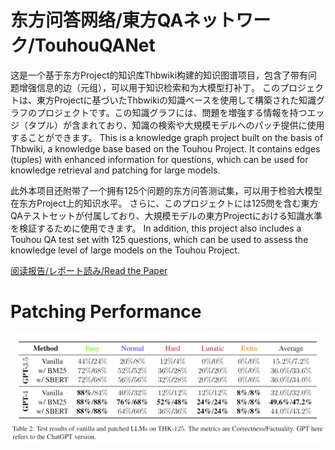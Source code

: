 # 东方问答网络/東方QAネットワーク/TouhouQANet
这是一个基于东方Project的知识库Thbwiki构建的知识图谱项目，包含了带有问题增强信息的边（元组），可以用于知识检索和为大模型打补丁。
このプロジェクトは、東方Projectに基づいたThbwikiの知識ベースを使用して構築された知識グラフのプロジェクトです。この知識グラフには、問題を増強する情報を持つエッジ（タプル）が含まれており、知識の検索や大規模モデルへのパッチ提供に使用することができます。
This is a knowledge graph project built on the basis of Thbwiki, a knowledge base based on the Touhou Project. It contains edges (tuples) with enhanced information for questions, which can be used for knowledge retrieval and patching for large models.

此外本项目还附带了一个拥有125个问题的东方问答测试集，可以用于检验大模型在东方Project上的知识水平。
さらに、このプロジェクトには125問を含む東方QAテストセットが付属しており、大規模モデルの東方Projectにおける知識水準を検証するために使用できます。
In addition, this project also includes a Touhou QA test set with 125 questions, which can be used to assess the knowledge level of large models on the Touhou Project.

[阅读报告/レポート読み/Read the Paper](https://github.com/KomeijiForce/TouhouQANet/blob/main/TouhouQANet.pdf)

# Patching Performance

![Main Performance](https://github.com/KomeijiForce/TouhouQANet/blob/main/Patched_LLMs.png)
